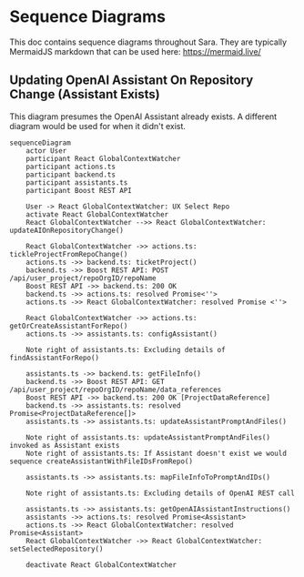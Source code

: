 # Sequence Diagrams

This doc contains sequence diagrams throughout Sara. They are typically MermaidJS markdown that can be used here: https://mermaid.live/

## Updating OpenAI Assistant On Repository Change (Assistant Exists)

This diagram presumes the OpenAI Assistant already exists. A different diagram would be used for when it didn't exist.

```mermaid
sequenceDiagram
    actor User
    participant React GlobalContextWatcher
    participant actions.ts
    participant backend.ts
    participant assistants.ts
    participant Boost REST API
    
    User -> React GlobalContextWatcher: UX Select Repo
    activate React GlobalContextWatcher
    React GlobalContextWatcher -->> React GlobalContextWatcher: updateAIOnRepositoryChange()

    React GlobalContextWatcher ->> actions.ts: tickleProjectFromRepoChange()
    actions.ts ->> backend.ts: ticketProject()
    backend.ts ->> Boost REST API: POST /api/user_project/repoOrgID/repoName
    Boost REST API ->> backend.ts: 200 OK
    backend.ts ->> actions.ts: resolved Promise<''>
    actions.ts ->> React GlobalContextWatcher: resolved Promise <''>

    React GlobalContextWatcher ->> actions.ts: getOrCreateAssistantForRepo()
    actions.ts ->> assistants.ts: configAssistant()

    Note right of assistants.ts: Excluding details of findAssistantForRepo()

    assistants.ts ->> backend.ts: getFileInfo()
    backend.ts ->> Boost REST API: GET /api/user_project/repoOrgID/repoName/data_references
    Boost REST API ->> backend.ts: 200 OK [ProjectDataReference]
    backend.ts ->> assistants.ts: resolved Promise<ProjectDataReference[]>
    assistants.ts ->> assistants.ts: updateAssistantPromptAndFiles()

    Note right of assistants.ts: updateAssistantPromptAndFiles() invoked as Assistant exists
    Note right of assistants.ts: If Assistant doesn't exist we would sequence createAssistantWithFileIDsFromRepo()

    assistants.ts ->> assistants.ts: mapFileInfoToPromptAndIDs()

    Note right of assistants.ts: Excluding details of OpenAI REST call

    assistants.ts ->> assistants.ts: getOpenAIAssistantInstructions()
    assistants ->> actions.ts: resolved Promise<Assistant>
    actions.ts ->> React GlobalContextWatcher: resolved Promise<Assistant>
    React GlobalContextWatcher ->> React GlobalContextWatcher: setSelectedRepository()

    deactivate React GlobalContextWatcher
```